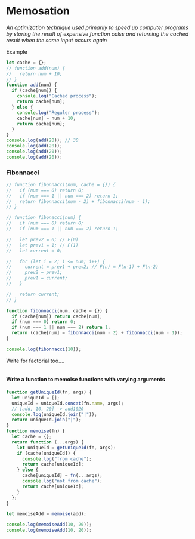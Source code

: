 # Memosation

_An optimization technique used primarily to speed up computer programs by storing the result of expensive function calss and returning the cached result when the same input occurs again_

Example

```js
let cache = {};
// function add(num) {
//   return num + 10;
// }
function add(num) {
  if (cache[num]) {
    console.log("Cached process");
    return cache[num];
  } else {
    console.log("Reguler process");
    cache[num] = num + 10;
    return cache[num];
  }
}
console.log(add(20)); // 30
console.log(add(20));
console.log(add(20));
console.log(add(20));
```

### Fibonnacci

```js
// function fibonnacci(num, cache = {}) {
//   if (num === 0) return 0;
//   if (num === 1 || num === 2) return 1;
//   return fibonnacci(num - 2) + fibonnacci(num - 1);
// }

// function fibonacci(num) {
//   if (num === 0) return 0;
//   if (num === 1 || num === 2) return 1;

//   let prev2 = 0; // F(0)
//   let prev1 = 1; // F(1)
//   let current = 0;

//   for (let i = 2; i <= num; i++) {
//     current = prev1 + prev2; // F(n) = F(n-1) + F(n-2)
//     prev2 = prev1;
//     prev1 = current;
//   }

//   return current;
// }

function fibonnacci(num, cache = {}) {
  if (cache[num]) return cache[num];
  if (num === 0) return 0;
  if (num === 1 || num === 2) return 1;
  return (cache[num] = fibonnacci(num - 2) + fibonnacci(num - 1));
}

console.log(fibonnacci(10));
```

Write for factorial too....

```js

```

#### Write a function to memoise functions with varying arguments

```js
function getUniqueId(fn, args) {
  let uniqueId = [];
  uniqueId = uniqueId.concat(fn.name, args);
  // [add, 10, 20] -> add1020
  console.log(uniqueId.join("|"));
  return uniqueId.join("|");
}
function memoise(fn) {
  let cache = {};
  return function (...args) {
    let uniqueId = getUniqueId(fn, args);
    if (cache[uniqueId]) {
      console.log("from cache");
      return cache[uniqueId];
    } else {
      cache[uniqueId] = fn(...args);
      console.log("not from cache");
      return cache[uniqueId];
    }
  };
}

let memoiseAdd = memoise(add);

console.log(memoiseAdd(10, 20));
console.log(memoiseAdd(10, 20));
```
